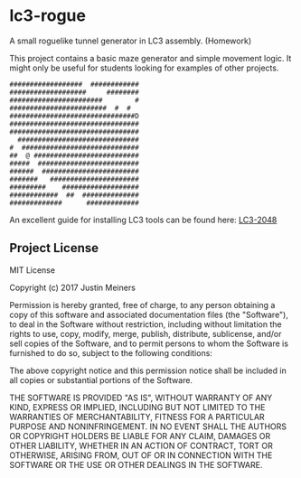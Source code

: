 # lc3-rogue
A small roguelike tunnel generator in LC3 assembly. (Homework)

This project contains a basic maze generator and simple movement logic. It might only be useful for students looking for examples of other projects. 

```
##################  ############
###################     ########
#######################        #
########################  #  #  
###############################D
################################
################################
  ##############################
#  #############################
##  @ ##########################
#####  #########################
######  ########################
#######   ######################
#########    ###################
############  ##  ##############
#############      #############
```

An excellent guide for installing LC3 tools can be found here: [LC3-2048](https://github.com/rpendleton/lc3-2048)

## Project License

MIT License

Copyright (c) 2017 Justin Meiners

Permission is hereby granted, free of charge, to any person obtaining a copy of this software and associated documentation files (the "Software"), to deal in the Software without restriction, including without limitation the rights to use, copy, modify, merge, publish, distribute, sublicense, and/or sell copies of the Software, and to permit persons to whom the Software is furnished to do so, subject to the following conditions:

The above copyright notice and this permission notice shall be included in all copies or substantial portions of the Software.

THE SOFTWARE IS PROVIDED "AS IS", WITHOUT WARRANTY OF ANY KIND, EXPRESS OR IMPLIED, INCLUDING BUT NOT LIMITED TO THE WARRANTIES OF MERCHANTABILITY, FITNESS FOR A PARTICULAR PURPOSE AND NONINFRINGEMENT. IN NO EVENT SHALL THE AUTHORS OR COPYRIGHT HOLDERS BE LIABLE FOR ANY CLAIM, DAMAGES OR OTHER LIABILITY, WHETHER IN AN ACTION OF CONTRACT, TORT OR OTHERWISE, ARISING FROM, OUT OF OR IN CONNECTION WITH THE SOFTWARE OR THE USE OR OTHER DEALINGS IN THE SOFTWARE.
